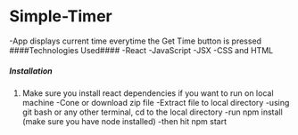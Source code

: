 # Simple-Timer
-App displays current time 
everytime the Get Time button is pressed
####Technologies Used####
-React
-JavaScript
-JSX
-CSS and HTML

##### Installation #####
1. Make sure you install react dependencies if you want to run on local machine
-Cone or download zip file
-Extract file to local directory
-using git bash or any other terminal, cd to the local directory
-run npm install (make sure you have node installed)
-then hit npm start
